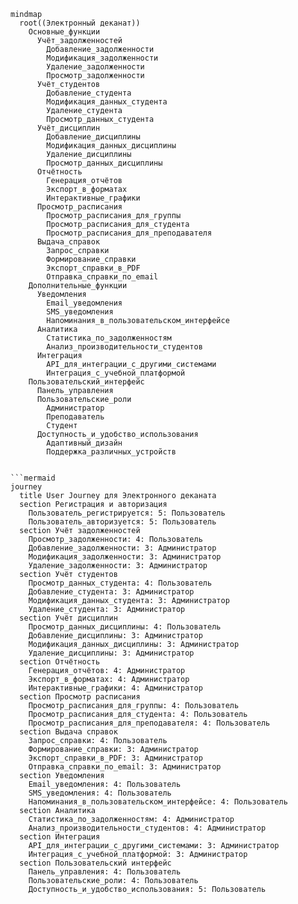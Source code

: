 ```mermaid
mindmap
  root((Электронный деканат))
    Основные_функции
      Учёт_задолженностей
        Добавление_задолженности
        Модификация_задолженности
        Удаление_задолженности
        Просмотр_задолженности
      Учёт_студентов
        Добавление_студента
        Модификация_данных_студента
        Удаление_студента
        Просмотр_данных_студента
      Учёт_дисциплин
        Добавление_дисциплины
        Модификация_данных_дисциплины
        Удаление_дисциплины
        Просмотр_данных_дисциплины
      Отчётность
        Генерация_отчётов
        Экспорт_в_форматах
        Интерактивные_графики
      Просмотр_расписания
        Просмотр_расписания_для_группы
        Просмотр_расписания_для_студента
        Просмотр_расписания_для_преподавателя
      Выдача_справок
        Запрос_справки
        Формирование_справки
        Экспорт_справки_в_PDF
        Отправка_справки_по_email
    Дополнительные_функции
      Уведомления
        Email_уведомления
        SMS_уведомления
        Напоминания_в_пользовательском_интерфейсе
      Аналитика
        Статистика_по_задолженностям
        Анализ_производительности_студентов
      Интеграция
        API_для_интеграции_с_другими_системами
        Интеграция_с_учебной_платформой
    Пользовательский_интерфейс
      Панель_управления
      Пользовательские_роли
        Администратор
        Преподаватель
        Студент
      Доступность_и_удобство_использования
        Адаптивный_дизайн
        Поддержка_различных_устройств


```mermaid
journey
  title User Journey для Электронного деканата
  section Регистрация и авторизация
    Пользователь_регистрируется: 5: Пользователь
    Пользователь_авторизуется: 5: Пользователь
  section Учёт задолженностей
    Просмотр_задолженности: 4: Пользователь
    Добавление_задолженности: 3: Администратор
    Модификация_задолженности: 3: Администратор
    Удаление_задолженности: 3: Администратор
  section Учёт студентов
    Просмотр_данных_студента: 4: Пользователь
    Добавление_студента: 3: Администратор
    Модификация_данных_студента: 3: Администратор
    Удаление_студента: 3: Администратор
  section Учёт дисциплин
    Просмотр_данных_дисциплины: 4: Пользователь
    Добавление_дисциплины: 3: Администратор
    Модификация_данных_дисциплины: 3: Администратор
    Удаление_дисциплины: 3: Администратор
  section Отчётность
    Генерация_отчётов: 4: Администратор
    Экспорт_в_форматах: 4: Администратор
    Интерактивные_графики: 4: Администратор
  section Просмотр расписания
    Просмотр_расписания_для_группы: 4: Пользователь
    Просмотр_расписания_для_студента: 4: Пользователь
    Просмотр_расписания_для_преподавателя: 4: Пользователь
  section Выдача справок
    Запрос_справки: 4: Пользователь
    Формирование_справки: 3: Администратор
    Экспорт_справки_в_PDF: 3: Администратор
    Отправка_справки_по_email: 3: Администратор
  section Уведомления
    Email_уведомления: 4: Пользователь
    SMS_уведомления: 4: Пользователь
    Напоминания_в_пользовательском_интерфейсе: 4: Пользователь
  section Аналитика
    Статистика_по_задолженностям: 4: Администратор
    Анализ_производительности_студентов: 4: Администратор
  section Интеграция
    API_для_интеграции_с_другими_системами: 3: Администратор
    Интеграция_с_учебной_платформой: 3: Администратор
  section Пользовательский интерфейс
    Панель_управления: 4: Пользователь
    Пользовательские_роли: 4: Пользователь
    Доступность_и_удобство_использования: 5: Пользователь
